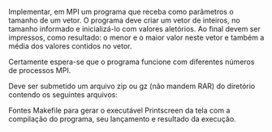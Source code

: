 Implementar, em MPI um programa que receba como parâmetros o tamanho de um vetor. O programa deve criar um vetor de inteiros, no tamanho informado e inicializá-lo com valores aletórios. Ao final devem ser impressos, como resultado: o menor e o maior valor neste vetor e também a média dos valores contidos no vetor.

Certamente espera-se que o programa funcione com diferentes números de processos MPI.

Deve ser submetido um arquivo zip ou gz (não mandem RAR) do diretório contendo os seguintes arquivos:

Fontes
Makefile para gerar o executável
Printscreen da tela com a compilação do programa, seu lançamento e resultado da execução.
